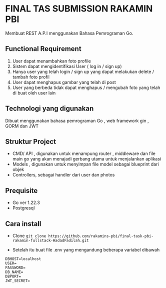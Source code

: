 # FINAL TAS SUBMISSION RAKAMIN PBI 

Membuat REST A.P.I menggunakan Bahasa Pemrograman Go. 

## Functional Requirement 
1. User dapat menambahkan foto profile
2. Sistem dapat mengidentifikasi User ( log in / sign up)
3. Hanya user yang telah login / sign up yang dapat melakukan
delete / tambah foto profil
4. User dapat menghapus gambar yang telah di post
5. User yang berbeda tidak dapat menghapus / mengubah foto yang
telah di buat oleh user lain 

## Technologi yang digunakan 
Dibuat menggunakan bahasa pemrograman Go , web framework gin , GORM dan JWT

## Struktur Project 
- CMD/ API , digunakan untuk menampung router , middleware dan file main go yang akan menajadi gerbang utama untuk menjalankan aplikasi
- Models , digunakan untuk menyimpan file model sebagai blueprint dari objek
- Controllers, sebagai handler dari user dan photos

## Prequisite 
- Go ver 1.22.3
- Postgresql

 ## Cara install
 - Clone 
``` git clone https://github.com/rakamins-pbi/final-task-pbi-rakamin-fullstack-HadadFadilah.git ```

- Setelah itu buat file .env yang mengandung beberapa variabel dibawah 
``` 
DBHOST=localhost
USER=
PASSWORD=
DB_NAME=
DBPORT=
JWT_SECRET= 
```

